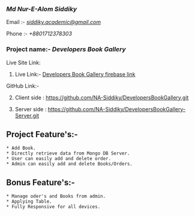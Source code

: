 ### *Md Nur-E-Alom Siddiky*

 Email :- *siddiky.academic@gmail.com*

 Phone :- *+8801712378303*
### Project name:- *Developers Book Gallery*

Live Site Link: 
1. Live Link:- [Developers Book Gallery firebase link](https://developers-book-gallery.web.app/)


GitHub Link:-

2. Client side : https://github.com/NA-Siddiky/DevelopersBookGallery.git

3. Server side : https://github.com/NA-Siddiky/DevelopersBookGallery-Server.git

## Project Feature's:-

    * Add Book.
    * Directly retrieve data from Mongo DB Server.
    * User can easily add and delete order.
    * Admin can easily add and delete Books/Orders.
## Bonus Feature's:-

    * Manage oder's and Books from admin.
    * Applying Table.
    * Fully Responsive for all devices.